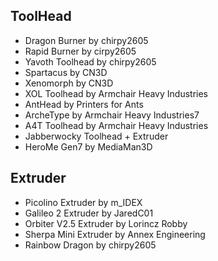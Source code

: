 ## ToolHead
- Dragon Burner by chirpy2605
- Rapid Burner by cirpy2605
- Yavoth Toolhead by chirpy2605
- Spartacus by CN3D
- Xenomorph by CN3D
- XOL Toolhead by Armchair Heavy Industries
- AntHead by Printers for Ants
- ArcheType by Armchair Heavy Industries7
- A4T Toolhead by Armchair Heavy Industries
- Jabberwocky Toolhead + Extruder
- HeroMe Gen7 by MediaMan3D

## Extruder
- Picolino Extruder by m_IDEX
- Galileo 2 Extruder by JaredC01
- Orbiter V2.5 Extruder by Lorincz Robby
- Sherpa Mini Extruder by Annex Engineering
- Rainbow Dragon by chirpy2605
